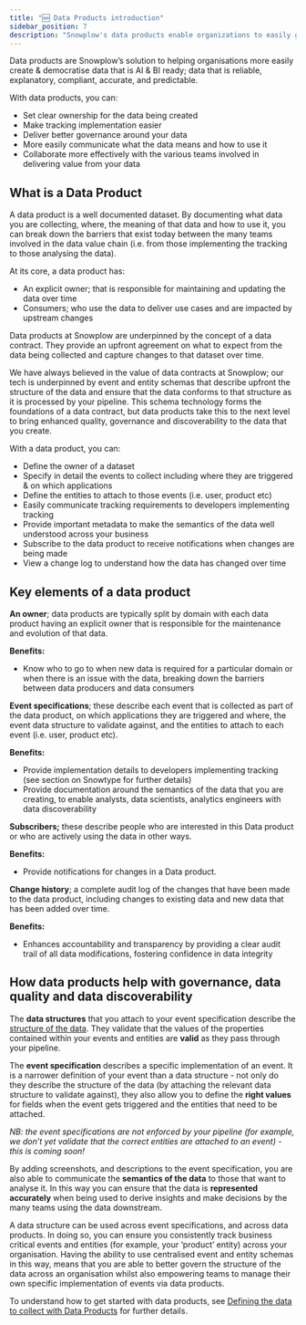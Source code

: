 ```yaml
---
title: "🆕 Data Products introduction"
sidebar_position: 7
description: "Snowplow's data products enable organizations to easily generate AI and BI-ready data that is reliable, clear, compliant, accurate, and predictable"
---
```


Data products are Snowplow’s solution to helping organisations more easily create & democratise data that is AI & BI ready; data that is reliable, explanatory, compliant, accurate, and predictable. 

With data products, you can:

* Set clear ownership for the data being created
* Make tracking implementation easier
* Deliver better governance around your data
* More easily communicate what the data means and how to use it 
* Collaborate more effectively with the various teams involved in delivering value from your data

## What is a Data Product

A data product is a well documented dataset. By documenting what data you are collecting, where, the meaning of that data and how to use it, you can break down the barriers that exist today between the many teams involved in the data value chain (i.e. from those implementing the tracking to those analysing the data). 

At its core, a data product has:

* An explicit owner; that is responsible for maintaining and updating the data over time
* Consumers; who use the data to deliver use cases and are impacted by upstream changes 

Data products at Snowplow are underpinned by the concept of a data contract. They provide an upfront agreement on what to expect from the data being collected and capture changes to that dataset over time. 

We have always believed in the value of data contracts at Snowplow; our tech is underpinned by event and entity schemas that describe upfront the structure of the data and ensure that the data conforms to that structure as it is processed by your pipeline. This schema technology forms the foundations of a data contract, but data products take this to the next level to bring enhanced quality, governance and discoverability to the data that you create. 

With a data product, you can:

* Define the owner of a dataset
* Specify in detail the events to collect including where they are triggered & on which applications
* Define the entities to attach to those events (i.e. user, product etc) 
* Easily communicate tracking requirements to developers implementing tracking
* Provide important metadata to make the semantics of the data well understood across your business 
* Subscribe to the data product to receive notifications when changes are being made
* View a change log to understand how the data has changed over time

## Key elements of a data product

**An owner**; data products are typically split by domain with each data product having an explicit owner that is responsible for the maintenance and evolution of that data.

**Benefits:**

* Know who to go to when new data is required for a particular domain or when there is an issue with the data, breaking down the barriers between data producers and data consumers

**Event specifications**; these describe each event that is collected as part of the data product, on which applications they are triggered and where, the event data structure to validate against, and the entities to attach to each event (i.e. user, product etc).

**Benefits:**

* Provide implementation details to developers implementing tracking (see section on Snowtype for further details)
* Provide documentation around the semantics of the data that you are creating, to enable analysts, data scientists, analytics engineers with data discoverability

**Subscribers;** these describe people who are interested in this Data product or who are actively using the data in other ways.

**Benefits:**

* Provide notifications for changes in a Data product.

**Change history**; a complete audit log of the changes that have been made to the data product, including changes to existing data and new data that has been added over time.

**Benefits:**

* Enhances accountability and transparency by providing a clear audit trail of all data modifications, fostering confidence in data integrity

## How data products help with governance, data quality and data discoverability

The **data structures** that you attach to your event specification describe the [structure of the data](/docs/understanding-your-pipeline/schemas/). They validate that the values of the properties contained within your events and entities are **valid** as they pass through your pipeline.

The **event specification** describes a specific implementation of an event. It is a narrower definition of your event than a data structure - not only do they describe the structure of the data (by attaching the relevant data structure to validate against), they also allow you to define the **right values** for fields when the event gets triggered and the entities that need to be attached.

*NB: the event specifications are not enforced by your pipeline (for example, we don’t yet validate that the correct entities are attached to an event) - this is coming soon!*

By adding screenshots, and descriptions to the event specification, you are also able to communicate the **semantics of the data** to those that want to analyse it. In this way you can ensure that the data is **represented accurately** when being used to derive insights and make decisions by the many teams using the data downstream.

A data structure can be used across event specifications, and across data products. In doing so, you can ensure you consistently track business critical events and entities (for example, your ‘product’ entity) across your organisation. Having the ability to use centralised event and entity schemas in this way, means that you are able to better govern the structure of the data across an organisation whilst also empowering teams to manage their own specific implementation of events via data products. 

To understand how to get started with data products, see [Defining the data to collect with Data Products](/docs/understanding-tracking-design/defining-the-data-to-collect-with-data-poducts/) for further details.